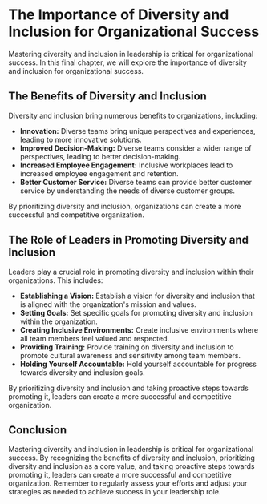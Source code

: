 The Importance of Diversity and Inclusion for Organizational Success
=============================================================================================================================================

Mastering diversity and inclusion in leadership is critical for organizational success. In this final chapter, we will explore the importance of diversity and inclusion for organizational success.

The Benefits of Diversity and Inclusion
---------------------------------------

Diversity and inclusion bring numerous benefits to organizations, including:

* **Innovation:** Diverse teams bring unique perspectives and experiences, leading to more innovative solutions.
* **Improved Decision-Making:** Diverse teams consider a wider range of perspectives, leading to better decision-making.
* **Increased Employee Engagement:** Inclusive workplaces lead to increased employee engagement and retention.
* **Better Customer Service:** Diverse teams can provide better customer service by understanding the needs of diverse customer groups.

By prioritizing diversity and inclusion, organizations can create a more successful and competitive organization.

The Role of Leaders in Promoting Diversity and Inclusion
--------------------------------------------------------

Leaders play a crucial role in promoting diversity and inclusion within their organizations. This includes:

* **Establishing a Vision:** Establish a vision for diversity and inclusion that is aligned with the organization's mission and values.
* **Setting Goals:** Set specific goals for promoting diversity and inclusion within the organization.
* **Creating Inclusive Environments:** Create inclusive environments where all team members feel valued and respected.
* **Providing Training:** Provide training on diversity and inclusion to promote cultural awareness and sensitivity among team members.
* **Holding Yourself Accountable:** Hold yourself accountable for progress towards diversity and inclusion goals.

By prioritizing diversity and inclusion and taking proactive steps towards promoting it, leaders can create a more successful and competitive organization.

Conclusion
----------

Mastering diversity and inclusion in leadership is critical for organizational success. By recognizing the benefits of diversity and inclusion, prioritizing diversity and inclusion as a core value, and taking proactive steps towards promoting it, leaders can create a more successful and competitive organization. Remember to regularly assess your efforts and adjust your strategies as needed to achieve success in your leadership role.


